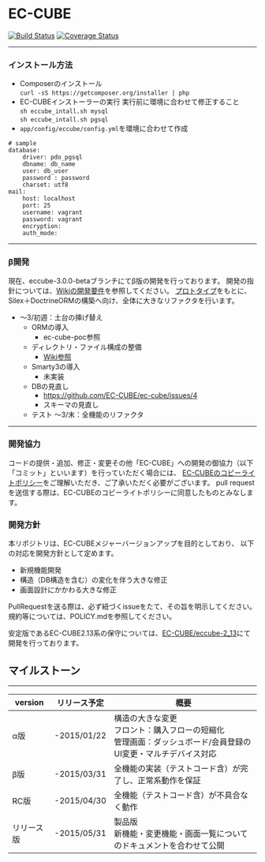 # EC-CUBE
[![Build Status](https://travis-ci.org/EC-CUBE/ec-cube.svg)](https://travis-ci.org/EC-CUBE/ec-cube)
[![Coverage Status](https://img.shields.io/coveralls/EC-CUBE/ec-cube.svg)](https://coveralls.io/r/EC-CUBE/ec-cube)

* * * * * * * * * * * * * * * * * * * *
### インストール方法
* Composerのインストール  
  `curl -sS https://getcomposer.org/installer | php`
* EC-CUBEインストーラーの実行
  実行前に環境に合わせて修正すること  
  `sh eccube_intall.sh mysql`  
  `sh eccube_intall.sh pgsql`  
* `app/config/eccube/config.yml`を環境に合わせて作成  
```
# sample
database:
    driver: pdo_pgsql
    dbname: db_name
    user: db_user
    password : password
    charset: utf8
mail:
    host: localhost
    port: 25
    username: vagrant
    password: vagrant
    encryption: 
    auth_mode: 
```

* * * * * * * * * * * * * * * * * * * *
### β開発

現在、eccube-3.0.0-betaブランチにてβ版の開発を行っております。
開発の指針については、[Wikiの開発要件](https://github.com/EC-CUBE/ec-cube/wiki/%E9%96%8B%E7%99%BA%E8%A6%81%E4%BB%B6)を参照してください。
[プロトタイプ](https://github.com/shinichi-takahashi/ec-cube-poc)をもとに、Silex＋DoctrineORMの構築へ向け、全体に大きなリファクタを行います。

* ～3/初週：土台の挿げ替え
  + ORMの導入
    - ec-cube-poc参照
  + ディレクトリ・ファイル構成の整備
    - [Wiki参照](https://github.com/EC-CUBE/ec-cube/wiki/%E9%96%8B%E7%99%BA%E8%A6%81%E4%BB%B6#%E3%83%87%E3%82%A3%E3%83%AC%E3%82%AF%E3%83%88%E3%83%AA%E6%A7%8B%E6%88%90)
  + Smarty3の導入
    - 未実装
  + DBの見直し
    - https://github.com/EC-CUBE/ec-cube/issues/4
    - スキーマの見直し
  + テスト
～3/末：全機能のリファクタ

* * * * * * * * * * * * * * * * * * * *
### 開発協力

コードの提供・追加、修正・変更その他「EC-CUBE」への開発の御協力（以下「コミット」といいます）を行っていただく場合には、
[EC-CUBEのコピーライトポリシー](https://github.com/EC-CUBE/ec-cube/blob/50de4ac511ab5a5577c046b61754d98be96aa328/LICENSE.txt)をご理解いただき、ご了承いただく必要がございます。
pull requestを送信する際は、EC-CUBEのコピーライトポリシーに同意したものとみなします。


### 開発方針

本リポジトリは、EC-CUBEメジャーバージョンアップを目的としており、
以下の対応を開発方針として定めます。

* 新規機能開発
* 構造（DB構造を含む）の変化を伴う大きな修正
* 画面設計にかかわる大きな修正

PullRequestを送る際は、必ず紐づくissueをたて、その旨を明示してください。
規約等については、POLICY.mdを参照してください。

安定版であるEC-CUBE2.13系の保守については、[EC-CUBE/eccube-2_13](https://github.com/EC-CUBE/eccube-2_13/)にて開発を行っております。

## マイルストーン
* * * * * * * * * * * * * * * * * * * *
|   version  | リリース予定 |                                                         概要                                                         |
|------------|--------------|----------------------------------------------------------------------------------------------------------------------|
| α版       | -2015/01/22  | 構造の大きな変更<br>フロント：購入フローの短縮化<br>管理画面：ダッシュボード/会員登録のUI変更・マルチデバイス対応    |
| β版       | -2015/03/31  | 全機能の実装（テストコード含）が完了し、正常系動作を保証                                                             |
| RC版       | -2015/04/30  | 全機能（テストコード含）が不具合なく動作                                                                             |
| リリース版 | -2015/05/31  | 製品版<br>新機能・変更機能・画面一覧についてのドキュメントを合わせて公開                                             |
